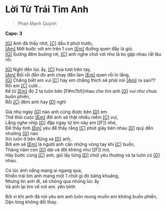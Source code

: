 # Lời Từ Trái Tim Anh
> Phan Mạnh Quỳnh
   
**Capo: 3**   

[[G]]() Anh đã thấy nhớ, [[C]]() dẫu ít phút trước,   
[[Am]]() Mới bước với em trên 1 con [[Em]]() đường quen đầy lá gió.   
[[G]]() Sương đêm buông rơi, [[C]]() anh nghe chơi vơi như là ko gặp nhau rất lâu rồi.   
   
[[G]]() Nghĩ đến lúc ấy, [[C]]() hoa tươi trên tay,   
[[Am]]() Bối rối đắn đo anh chạy đến làm [[Em]]() quen rồi lo lắng,   
[[G]]() Chẳng biết em vui [[C]]() hay em chẳng thích sẽ phải nói [[Am]]() ra sao??   
Rồi em [[C]]() cười…   
Kể từ [[Em]]() đó 2 ta luôn bên [F#m7b5]nhau cho tim anh [[G]]() vui như chưa buồn phiền,   
Rồi [[C]]() đêm anh hay [[D]]() nghĩ   
   
Giá như ngày [[G]]() nào anh cũng được bên [[D]]() em   
Thế thôi cuộc [[Em]]() đời anh sẽ thật nhiều niềm [[C]]() vui,   
Lắng nghe nhịp [[G]]() đập ngay từ tim này em [[F]] nhé,   
Để thấy tình [[Em]]() yêu để thấy rằng [[C]]() phút giây bên nhau [[D]]() quý đến nhường [[G]]() nào   
Xin luôn ở bên đừng xa [[D]]() anh,   
Bởi em sẽ [[Em]]() là người anh cần những vòng tay khi [[C]]() buồn,   
Tháng năm còn [[G]]() dài và đời không như [[F]] mơ,   
Hãy bước cùng [[C]]() anh, giữ lấy từng [[D]]() chút yêu thương và ta luôn có [[G]]() nhau.   
   
Có lúc ánh nắng mang ai ngang qua,   
Khiến trái tim anh mang một 1 chút gì đó bâng khuâng,   
Nhưng tin anh đi, sẽ chóng qua những lúc ấy   
Và anh lại tìm về nơi em. yên bình   
    
Bởi vì khi anh đã nói yêu em anh luôn mong muốn em không buồn phiền,   
Dặn lòng không đổi thay.   
